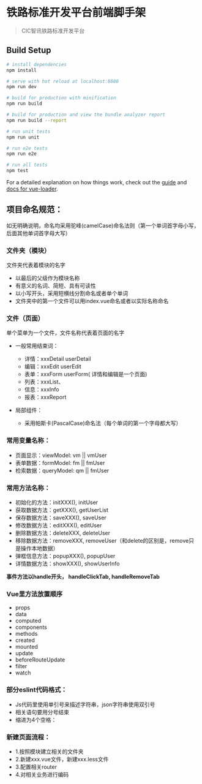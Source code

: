 # 铁路标准开发平台前端脚手架

> CIC智讯铁路标准开发平台

## Build Setup

``` bash
# install dependencies
npm install

# serve with hot reload at localhost:8080
npm run dev

# build for production with minification
npm run build

# build for production and view the bundle analyzer report
npm run build --report

# run unit tests
npm run unit

# run e2e tests
npm run e2e

# run all tests
npm test
```

For a detailed explanation on how things work, check out the [guide](http://vuejs-templates.github.io/webpack/) and [docs for vue-loader](http://vuejs.github.io/vue-loader).

## 项目命名规范：
如无明确说明，命名均采用驼峰(camelCase)命名法则（第一个单词首字母小写，后面其他单词首字母大写）

### 文件夹（模块）
文件夹代表着模块的名字
- 以最后的父级作为模块名称
- 有意义的名词、简短、具有可读性
- 以小写开头，采用短横线分割命名或者单个单词
- 文件夹中的第一个文件可以用index.vue命名或者以实际名称命名

### 文件（页面）
单个菜单为一个文件，文件名称代表着页面的名字
- 一般常用结束词：
    - 详情：xxxDetail userDetail
    - 编辑：xxxEdit userEdit
    - 表单：xxxForm userForm( 详情和编辑是一个页面)
    - 列表：xxxList、
    - 信息：xxxInfo
    - 报表：xxxReport
    
- 局部组件：
    - 采用帕斯卡(PascalCase)命名法（每个单词的第一个字母都大写）

### 常用变量名称：

- 页面显示：viewModel: vm || vmUser
- 表单数据：formModel: fm || fmUser
- 检索数据：queryModel: qm || fmUser

### 常用方法名称：
- 初始化的方法：initXXX(), initUser
- 获取数据方法：getXXX(), getUserList
- 保存数据方法：saveXXX(), saveUser
- 修改数据方法：editXXX(), editUser
- 删除数据方法：deleteXXX, deleteUser
- 移除数据方法：removeXXX, removeUser（和delete的区别是，remove只是操作本地数据）
- 弹框信息方法：popupXXX(), popupUser
- 详情数据方法：showXXX(), showUserInfo
    
**事件方法以handle开头， handleClickTab, handleRemoveTab**

### Vue里方法放置顺序
- props
- data
- computed
- components
- methods
- created
- mounted
- update
- beforeRouteUpdate
- filter
- watch

### 部分eslint代码格式：
- Js代码里使用单引号来描述字符串，json字符串使用双引号
- 相关语句要用分号结束
- 缩进为4个空格：

### 新建页面流程：
- 1.按照模块建立相关的文件夹
- 2.新建xxx.vue文件，新建xxx.less文件
- 3.配置相关router
- 4.对相关业务进行编码


